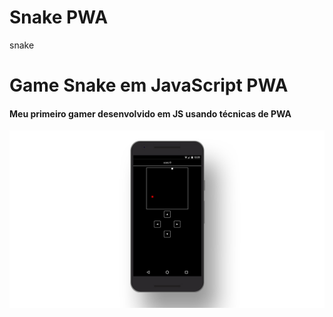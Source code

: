 # Snake PWA
snake

# Game Snake em JavaScript PWA
#### Meu primeiro gamer desenvolvido em JS usando técnicas de PWA
![Tela](https://github.com/r-santtos/Snake-PWA/blob/master/snake/snake.jpg?raw=true?raw=true "Hero")
